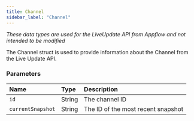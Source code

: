 ```yaml
---
title: Channel
sidebar_label: "Channel"
---
```


*These data types are used for the LiveUpdate API from Appflow and not intended to be modified*

The Channel struct is used to provide information about the Channel from the Live Update API. 

### Parameters

Name | Type | Description
:------ | :------ | :------
`id` | String | The channel ID
`currentSnapshot` | String | The ID of the most recent snapshot
